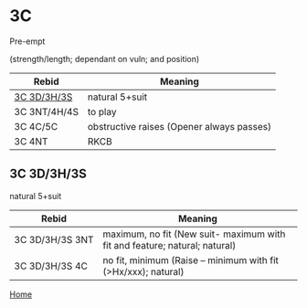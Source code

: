 # 3C

Pre-empt

(strength/length; dependant on vuln; and position)

| Rebid | Meaning |
|---|---|
| [3C&nbsp;3D/3H/3S](#3c-3d3h3s) | natural 5+suit |
| 3C&nbsp;3NT/4H/4S | to play |
| 3C&nbsp;4C/5C | obstructive raises (Opener always passes) |
| 3C&nbsp;4NT | RKCB |

## 3C&nbsp;3D/3H/3S

natural 5+suit

| Rebid | Meaning |
|---|---|
| 3C&nbsp;3D/3H/3S&nbsp;3NT | maximum, no fit (New suit- maximum with fit and feature; natural; natural) |
| 3C&nbsp;3D/3H/3S&nbsp;4C | no fit, minimum (Raise – minimum with fit (>Hx/xxx); natural) |

[Home](../index.md)
